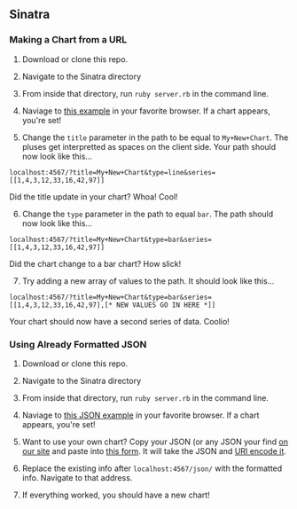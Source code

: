 ## Sinatra

### Making a Chart from a URL
1. Download or clone this repo.

2. Navigate to the Sinatra directory

3. From inside that directory, run `ruby server.rb` in the command line.

4. Naviage to [this example](http://localhost:4567/?title=Chart&type=line&series=[[1,4,3,12,33,16,42,97]]) in your favorite browser. If a chart appears, you're set!

5. Change the `title` parameter in the path to be equal to `My+New+Chart`. The pluses get interpretted as spaces on the client side. Your path should now look like this...<br>

```
localhost:4567/?title=My+New+Chart&type=line&series=[[1,4,3,12,33,16,42,97]]
```

Did the title update in your chart? Whoa! Cool!

6. Change the `type` parameter in the path to equal `bar`. The path should now look like this...

```
localhost:4567/?title=My+New+Chart&type=bar&series=[[1,4,3,12,33,16,42,97]]
```

Did the chart change to a bar chart? How slick!

7. Try adding a new array of values to the path. It should look like this...

```
localhost:4567/?title=My+New+Chart&type=bar&series=[[1,4,3,12,33,16,42,97],[* NEW VALUES GO IN HERE *]]
```

Your chart should now have a second series of data. Coolio!

### Using Already Formatted JSON
1. Download or clone this repo.

2. Navigate to the Sinatra directory

3. From inside that directory, run `ruby server.rb` in the command line.

4. Naviage to [this JSON example](http://localhost:4567/json/%7B%22type%22:%22bar%22,%22series%22:%5B%7B%22values%22:%5B35,42,67,89,25,34,67,85%5D%7D,%7B%22values%22:%5B28,57,43,56,78,99,67,28%5D%7D%5D%7D) in your favorite browser. If a chart appears, you're set!

5. Want to use your own chart? Copy your JSON (or any JSON your find [on our site](zingchart.com) and paste into [this form](http://meyerweb.com/eric/tools/dencoder/). It will take the JSON and [URI encode it](http://www.w3schools.com/tags/ref_urlencode.asp).

6. Replace the existing info after `localhost:4567/json/` with the formatted info. Navigate to that address.

7. If everything worked, you should have a new chart!
